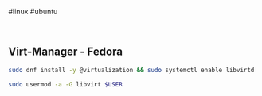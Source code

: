 #linux #ubuntu 

&nbsp;

## Virt-Manager - Fedora
```bash
sudo dnf install -y @virtualization && sudo systemctl enable libvirtd

```

```bash
sudo usermod -a -G libvirt $USER

```
